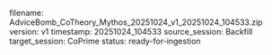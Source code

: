 filename: AdviceBomb_CoTheory_Mythos_20251024_v1_20251024_104533.zip
version: v1
timestamp: 20251024_104533
source_session: Backfill
target_session: CoPrime
status: ready-for-ingestion
